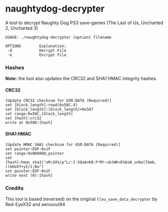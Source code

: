 # naughtydog-decrypter
A tool to decrypt Naughty Dog PS3 save-games (The Last of Us, Uncharted 2, Uncharted 3)

```
USAGE: ./naughtydog-decrypter [option] filename

OPTIONS        Explanation:
 -d            Decrypt File
 -e            Encrypt File
```

### Hashes

**Note:** the tool also updates the CRC32 and SHA1 HMAC integrity hashes.

#### CRC32

```
[Update CRC32 checksum for USR-DATA (Required)]
set [block_length]:read(0x58C,4)
set [block_length]:[block_length]+0x587
set range:0x58C,[block_length]
set [hash]:crc32
write at 0x588:[hash]
```

#### SHA1 HMAC

```
[Update HMAC SHA1 checksum for USR-DATA (Required)]
set pointer:EOF-0x1F
set range:0x000008,pointer
set [hash]:hmac_sha1("xM;6X%/p^L/:}-5QoA+K8:F*M!~sb(WK<E%6sW_un0a[7Gm6,()kHoXY+yI/s;Ba")
set pointer:EOF-0x1F
write next (0):[hash]
```

### Credits

This tool is based (reversed) on the original `tlou_save_data_decrypter` by Red-EyeX32 and aerosoul94
